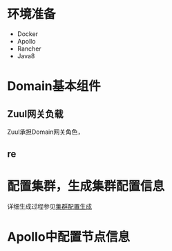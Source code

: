 
# 环境准备

+ Docker
+ Apollo
+ Rancher
+ Java8


# Domain基本组件

## Zuul网关负载

Zuul承担Domain网关角色，

## re

# 配置集群，生成集群配置信息

详细生成过程参见[集群配置生成][1]

# Apollo中配置节点信息

# 


[1]: ../tools/generator.md
